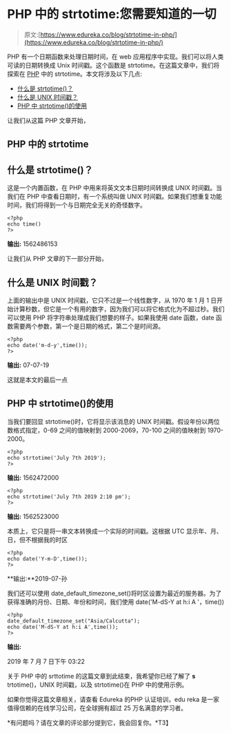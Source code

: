 # PHP 中的 strtotime:您需要知道的一切

> 原文:[https://www.edureka.co/blog/strtotime-in-php/](https://www.edureka.co/blog/strtotime-in-php/)

PHP 有一个日期函数来处理日期时间，在 web 应用程序中实现。我们可以将人类可读的日期转换成 Unix 时间戳。这个函数是 strtotime。在这篇文章中，我们将探索在 [PHP](https://www.edureka.co/blog/php-tutorial-for-beginners/) 中的 strtotime。本文将涉及以下几点:

*   [什么是 strtotime()？](#Whatisstrtotime()?)
*   [什么是 UNIX 时间戳？](#WhatisUNIXtimestamp?)
*   [PHP 中 strtotime()的使用](#Useofstrtotime()inPHP)

让我们从这篇 PHP 文章开始，

## **PHP 中的 strtotime**

## **什么是 strtotime()？**

这是一个内置函数，在 PHP 中用来将英文文本日期时间转换成 UNIX 时间戳。当我们在 PHP 中查看日期时，有一个系统叫做 UNIX 时间戳。如果我们想重复功能时间，我们将得到一个与日期完全无关的奇怪数字。

```
<?php
echo time()
?>

```

**输出:** 1562486153

让我们从 PHP 文章的下一部分开始，

## **什么是 UNIX 时间戳？**

上面的输出中是 UNIX 时间戳，它只不过是一个线性数字，从 1970 年 1 月 1 日开始计算秒数，但它是一个有用的数字，因为我们可以将它格式化为不超过秒。我们可以使用 PHP 将字符串处理成我们想要的样子。如果我使用 date 函数，date 函数需要两个参数，第一个是日期的格式，第二个是时间源。

```
<?php
echo date('m-d-y',time());
?>

```

**输出:** 07-07-19

这就是本文的最后一点

## **PHP 中 strtotime()的使用**

当我们要回显 strtotime()时，它将显示该消息的 UNIX 时间戳。假设年份以两位数格式指定，0-69 之间的值映射到 2000-2069，70-100 之间的值映射到 1970-2000。

```
<?php
echo strtotime('July 7th 2019');
?>

```

**输出:** 1562472000

```
<?php
echo strtotime('July 7th 2019 2:10 pm');
?>

```

**输出:** 1562523000

本质上，它只是将一串文本转换成一个实际的时间戳。这根据 UTC 显示年、月、日，但不根据我的时区

```
<?php
echo date('Y-m-D',time());
?>

```

**输出:**2019-07-孙

我们还可以使用 date_default_timezone_set()将时区设置为最近的服务器。为了获得准确的月份、日期、年份和时间，我们使用 date('M-dS-Y at h:i A '，time())

```
<?php
date_default_timezone_set("Asia/Calcutta");
echo date('M-dS-Y at h:i A',time());
?>

```

**输出:**

2019 年 7 月 7 日下午 03:22

关于 PHP 中的 srttotime 的这篇文章到此结束，我希望你已经了解了 **s** trtotime()，UNIX 时间戳，以及 strtotime()在 PHP 中的使用示例。

如果你觉得这篇文章相关，请查看 Edureka 的[](https://www.edureka.co/php-mysql-self-paced)PHP 认证培训，edu reka 是一家值得信赖的在线学习公司，在全球拥有超过 25 万名满意的学习者。

*有问题吗？请在文章的评论部分提到它，我会回复你。*T3】